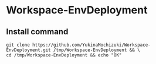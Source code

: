 # Workspace-EnvDeployment

## Install command
```
git clone https://github.com/YukinaMochizuki/Workspace-EnvDeployment.git /tmp/Workspace-EnvDeployment && \
cd /tmp/Workspace-EnvDeployment && echo "OK"

```

